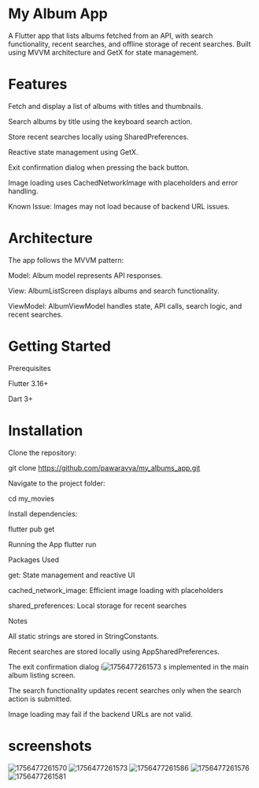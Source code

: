 # My Album App

A Flutter app that lists albums fetched from an API, with search functionality, recent searches, and offline storage of recent searches. Built using MVVM architecture and GetX for state management.

# Features

Fetch and display a list of albums with titles and thumbnails.

Search albums by title using the keyboard search action.

Store recent searches locally using SharedPreferences.

Reactive state management using GetX.

Exit confirmation dialog when pressing the back button.

Image loading uses CachedNetworkImage with placeholders and error handling.

Known Issue: Images may not load because of backend URL issues.

# Architecture

The app follows the MVVM pattern:

Model: Album model represents API responses.

View: AlbumListScreen displays albums and search functionality.

ViewModel: AlbumViewModel handles state, API calls, search logic, and recent searches.

#  Getting Started
Prerequisites

Flutter 3.16+

Dart 3+

# Installation

Clone the repository:

git clone https://github.com/pawaravya/my_albums_app.git


Navigate to the project folder:

cd my_movies


Install dependencies:

flutter pub get

Running the App
flutter run

Packages Used

get: State management and reactive UI

cached_network_image: Efficient image loading with placeholders

shared_preferences: Local storage for recent searches

Notes

All static strings are stored in StringConstants.

Recent searches are stored locally using AppSharedPreferences.

The exit confirmation dialog i![1756477261573](https://github.com/user-attachments/assets/fcb25cf6-aacb-4797-bcef-0df8ecad1088)
s implemented in the main album listing screen.

The search functionality updates recent searches only when the search action is submitted.

Image loading may fail if the backend URLs are not valid.

# screenshots

![1756477261570](https://github.com/user-attachments/assets/884a8ed7-24ef-4460-90fc-ee6ca62d4b1d)
![1756477261573](https://github.com/user-attachments/assets/caa50190-d810-4e89-8bd7-84c44c76340f)
![1756477261586](https://github.com/user-attachments/assets/9941b990-7c1b-4df7-ae42-09651d7d1b35)
![1756477261576](https://github.com/user-attachments/assets/ce6933f9-0f8b-4625-bda0-7218ab28323c)
![1756477261581](https://github.com/user-attachments/assets/eedbccef-46cb-45a7-bfe9-60e94e5b3759)





